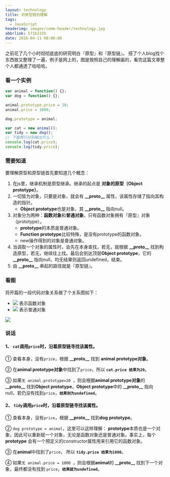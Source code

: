 ```yaml
---
layout: technology
title: 对原型链的理解
tags:
  - JavaScript
headerimg: images/comm-header/technology.jpg
abbrlink: 571b2335
date: 2016-04-11 00:00:00
---
```

之前花了几个小时彻彻底底的研究明白『原型』和『原型链』。
搭了个人blog找个东西放又整理了一遍，例子是网上的，图是按照自己的理解画的，看完这篇文章整个人都通透了哈哈哈。
<!-- more -->
### 看一个实例
```javascript
var animal = function() {};
var dog = function() {};

animal.prototype.price = 20;
animal.price = 1000;

dog.prototype = animal;

var cat = new animal();
var tidy = new dog();
// 下面两行分别输出什么？
console.log(cat.price);
console.log(tidy.price);
```
### 需要知道
要理解原型和原型链首先要知道几个概念：
1. 在js里，继承机制是原型继承。继承的起点是 **对象的原型（Object prototype）**。
2. 一切皆为对象，只要是对象，就会有 **\_\_proto\_\_** 属性，该属性存储了指向其构造的指针。
    - **Object prototype**也是对象，其 **\_\_proto\_\_** 指向null。
3. 对象分为两种：**函数对象**和**普通对象**，只有函数对象拥有『原型』对象（prototype）。
    - **prototype**的本质是普通对象。
    - **Function prototype**比较特殊，是没有prototype的函数对象。
    - new操作得到的对象是普通对象。
4. 当调取一个对象的属性时，会先在本身查找，若无，就根据 **\_\_proto\_\_** 找到构造原型，若无，继续往上找。最后会到达顶层**Object prototype**，它的 **\_\_proto\_\_** 指向null，均无结果则返回undefined，结束。
5. 由 **\_\_proto\_\_** 串起的路径就是『原型链』。 

### 看图
将开篇的一段代码对象关系做了个关系图如下：
* ![](case-1.png) 表示函数对象
* ![](case-2.png) 表示普通对象

![](explain.png)

### 说话
#### 1、 `cat`调用`price`时，沿着原型链寻找该属性。

① 查看本身，没有`price`，根据 **\_\_proto\_\_** 找到 **animal prototype对象**。

② 在**animal prototype对象**中找到了`price`，所以 **`cat.price 结果为20`**。

③ 如果`无 animal.prototype=20 `，则会根据**animal prototype对象**的 **\_\_proto\_\_** 找到**Object prototype**，**Object prototype**中的 **\_\_proto\_\_** 指向null，若仍没有找到`price`，**`结果则为undefined`**。

#### 2、 `tidy`调用`price`时，沿着原型链寻找该属性。

① 查看本身，没有`price`，根据 **\_\_proto\_\_** 找到**dog prototype**。

② `dog prototype = animal`，这里可以这样理解： **prototype**本质也是一个对象，因此可以重新赋一个对象，无论是函数对象还是普通对象。事实上，每个 **prototype** 会有一个预定义的constructor属性用来引用它的函数对象。

③ 在**animal**中找到了`price`， 所以 **`tidy.price 结果为1000`**。

④ 如果``无 animal.price = 1000 ``，则会根据**animal**的 **\_\_proto\_\_** 找到下一个对象，最终都没有找到 `price`，**`结果就为undefined`**。